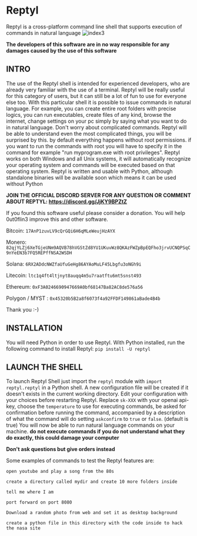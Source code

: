 # Reptyl
Reptyl is a cross-platform command line shell that supports execution of commands in natural language 
![index3](https://user-images.githubusercontent.com/114559605/221433243-8ca74d72-b173-47c2-ba70-6827eb516b1f.png)

**The developers of this software are in no way responsible for any damages caused by the use of this software**

## INTRO

The use of the Reptyl shell is intended for experienced developers, who are already very familiar with the use of a terminal. Reptyl will be really useful for this category of users, but it can still be a lot of fun to use for everyone else too. With this particular shell it is possible to issue commands in natural language. For example, you can create entire root folders with precise logics, you can run executables, create files of any kind, browse the internet, change settings on your pc simply by saying what you want to do in natural language. Don't worry about complicated commands. Reptyl will be able to understand even the most complicated things, you will be surprised by this. by default everything happens without root permissions. if you want to run the commands with root you will have to specify it in the command for example "run myprogram.exe with root privileges". Reptyl works on both Windows and all Unix systems, it will automatically recognize your operating system and commands will be executed based on that operating system.
Reptyl is written and usable with Python, although standalone binaries will be available soon which means it can be used without Python

**JOIN THE OFFICIAL DISCORD SERVER FOR ANY QUESTION OR COMMENT ABOUT REPTYL: https://discord.gg/JjKY9BPZtZ**


If you found this software useful please consider a donation.
You will help 0ut0flin3 improve this and other software.

Bitcoin:  `17AnP1zuvLV9cQrGQi6H6qMLeWeujHzAYX`

Monero: `82qjYLZj6XeTGjeUNm9AQVB78hVGStZd8YU1UKuvWz8QKAzFWZpBpEQFho3jrvUCNQPSqC9nYeEN3b7FQ5REPffNSA2WSDH`

Solana: `6RX2ADdcNWZfaUfuGeHg86AYAoMuLF45Lbgfu3oNGh9i`

Litecoin: `ltc1q4ft4ltjnyt8auqq4m5u7raatftu6mt5snst493`

Ethereum: `0xF3A0246690947669A0bf68147Ba82AC8de576a56`

Polygon / MYST : `0x45320b5B2a8f6073f4a92FFDF149861aBade4B4b`



Thank you :-)

## INSTALLATION
You will need Python in order to use Reptyl. With Python installed, run the following command to install Reptyl: `pip install -U reptyl`
## LAUNCH THE SHELL
To launch Reptyl Shell just import the `reptyl` module with `import reptyl.reptyl` in a Python shell. A new configuration file  will be created if it doesn't exists in the current working directory. Edit your configuration with your choices before restarting Reptyl. Replace `sk-XXX` with your openai api-key, choose the `temperature` to use for executing commands, be asked for confirmation before running the command, accompanied by a description of what the command will do setting `askconfirm` to `true` or `false`. (default is true) 
You will now be able to run natural language commands on your machine. 
**do not execute commands if you do not understand what they do exactly, this could damage your computer**

**Don't ask questions but give orders instead**

Some examples of commands to test the Reptyl features are:

`open youtube and play a song from the 80s`

`create a directory called mydir and create 10 more folders inside`

`tell me where I am`

`port forward on port 8080`

`Download a random photo from web and set it as desktop background`

`create a python file in this directory with the code inside to hack the nasa site`


